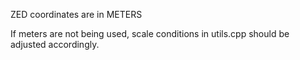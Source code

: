 


ZED coordinates are in METERS

If meters are not being used, scale conditions in utils.cpp should be adjusted accordingly.


